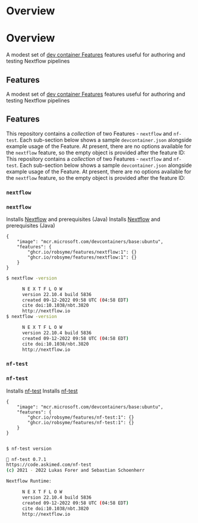 # Overview
# Overview

A modest set of [dev container Features](https://containers.dev/implementors/features/) features useful for authoring and testing Nextflow pipelines
## Features
A modest set of [dev container Features](https://containers.dev/implementors/features/) features useful for authoring and testing Nextflow pipelines
## Features

This repository contains a _collection_ of two Features - `nextflow` and `nf-test`. Each sub-section below shows a sample `devcontainer.json` alongside example usage of the Feature. At present, there are no options available for the `nextflow` feature, so the empty object is provided after the feature ID:
This repository contains a _collection_ of two Features - `nextflow` and `nf-test`. Each sub-section below shows a sample `devcontainer.json` alongside example usage of the Feature. At present, there are no options available for the `nextflow` feature, so the empty object is provided after the feature ID:

### `nextflow`
### `nextflow`

Installs [Nextflow](https://www.nextflow.io/) and prerequisites (Java)
Installs [Nextflow](https://www.nextflow.io/) and prerequisites (Java)

```jsonc
{
    "image": "mcr.microsoft.com/devcontainers/base:ubuntu",
    "features": {
        "ghcr.io/robsyme/features/nextflow:1": {}
        "ghcr.io/robsyme/features/nextflow:1": {}
    }
}
```

```bash
$ nextflow -version

      N E X T F L O W
      version 22.10.4 build 5836
      created 09-12-2022 09:58 UTC (04:58 EDT)
      cite doi:10.1038/nbt.3820
      http://nextflow.io
$ nextflow -version

      N E X T F L O W
      version 22.10.4 build 5836
      created 09-12-2022 09:58 UTC (04:58 EDT)
      cite doi:10.1038/nbt.3820
      http://nextflow.io
```

### `nf-test`
### `nf-test`

Installs [nf-test](https://code.askimed.com/nf-test/)
Installs [nf-test](https://code.askimed.com/nf-test/)

```jsonc
{
    "image": "mcr.microsoft.com/devcontainers/base:ubuntu",
    "features": {
        "ghcr.io/robsyme/features/nf-test:1": {}
        "ghcr.io/robsyme/features/nf-test:1": {}
    }
}
```

```bash

$ nf-test version

🚀 nf-test 0.7.1
https://code.askimed.com/nf-test
(c) 2021 - 2022 Lukas Forer and Sebastian Schoenherr

Nextflow Runtime:

      N E X T F L O W
      version 22.10.4 build 5836
      created 09-12-2022 09:58 UTC (04:58 EDT)
      cite doi:10.1038/nbt.3820
      http://nextflow.io
```
